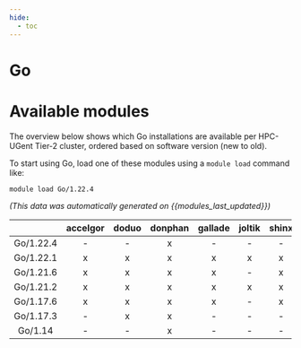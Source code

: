 ```yaml
---
hide:
  - toc
---
```


Go
==

# Available modules


The overview below shows which Go installations are available per HPC-UGent Tier-2 cluster, ordered based on software version (new to old).

To start using Go, load one of these modules using a `module load` command like:

```shell
module load Go/1.22.4
```

*(This data was automatically generated on {{modules_last_updated}})*  

| |accelgor|doduo|donphan|gallade|joltik|shinx|
| :---: | :---: | :---: | :---: | :---: | :---: | :---: |
|Go/1.22.4|-|-|x|-|-|-|
|Go/1.22.1|x|x|x|x|x|x|
|Go/1.21.6|x|x|x|x|-|x|
|Go/1.21.2|x|x|x|x|x|x|
|Go/1.17.6|x|x|x|x|-|x|
|Go/1.17.3|-|x|x|-|-|-|
|Go/1.14|-|-|x|-|-|-|
